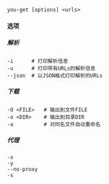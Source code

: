 ```
you-get [options] <urls>
```

#### 选项

##### 解析

```
-i		# 打印解析信息
-u		# 打印带有URLs的解析信息
--json	# 以JSON格式打印解析的URLs
```



##### 下载

```
-O <FILE>	# 输出到文件FILE
-o <DIR>	# 输出到目录DIR
-a			# 对同名文件自动重命名
```



##### 代理

```
-x
-y
--no-proxy
-s
```

